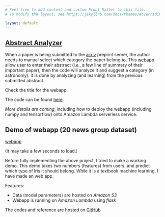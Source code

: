 ```yaml
---
# Feel free to add content and custom Front Matter to this file.
# To modify the layout, see https://jekyllrb.com/docs/themes/#overriding-theme-defaults

layout: default
---
```


## [Abstract Analyzer](https://azj31tvvek.execute-api.us-east-1.amazonaws.com/dev/)

When a paper is being submitted to the [arxiv](www.arxiv.org) preprint server, the author needs to manual select which category the paper belong to. This [webapp](https://azj31tvvek.execute-api.us-east-1.amazonaws.com/dev/) allow user to enter their abstract (i.e., a few line of summary of their important paper), then the code will analyze it and suggest a category (in astronomy). It is done by analyzing (and learning) from the previous submitted abstract. 

Check the title for the webapp. 

The code can be found [here](https://github.com/wingkitlee0/arxiv_explore).

*More details are coming*, including how to deploy the webapp (including numpy and tensorflow) onto Amazon Lambda serverless service.

## Demo of webapp (20 news group  dataset)

[webapp](https://sm2op9jgr0.execute-api.us-east-1.amazonaws.com/dev/)

(It may take a few seconds to load.)

Before fully implementing the above project, I tried to make a working demo. This demo takes two numbers (features) from users, and predict which type of Iris it should belong. While it is a textbook machine learning, I have made an web app.

Features:
- Data (model parameters) are hosted on *Amazon S3*
- Webapp is running on *Amazon Lambda* using *flask*

The codes and reference are hosted on [GitHub](https://github.com/wingkitlee0/flask-webapps/tree/master/newsgroup)